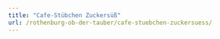 ```yaml
---
title: "Cafe-Stübchen Zuckersüß"
url: /rothenburg-ob-der-tauber/cafe-stuebchen-zuckersuess/
---
```

